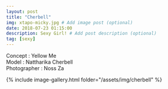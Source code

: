 ```yaml
---
layout: post
title: "Cherbell"
img: xtapo-micky.jpg # Add image post (optional)
date: 2018-07-23 01:15:00
description: Sexy Girl! # Add post description (optional)
tag: [sexy]
---
```

Concept : Yellow Me  
Model : Nattharika Cherbell  
Photographer : Noss Za                        

{% include image-gallery.html folder="/assets/img/cherbell" %}
